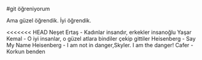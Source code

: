 #git öğreniyorum 

Ama güzel öğrendik. İyi öğrendik.


<<<<<<< HEAD
Neşet Ertaş - Kadınlar insandır, erkekler insanoğlu
Yaşar Kemal - O iyi insanlar, o güzel atlara bindiler çekip gittiler
Heisenberg - Say My Name
Heisenberg - I am not in danger,Skyler. I am the danger!
Cafer - Korkun benden